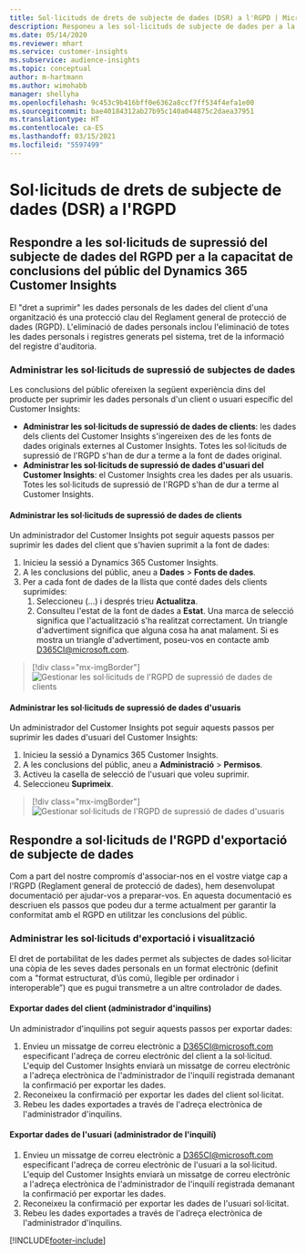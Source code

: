 ```yaml
---
title: Sol·licituds de drets de subjecte de dades (DSR) a l'RGPD | MicrosoftDocs
description: Responeu a les sol·licituds de subjecte de dades per a la capacitat de conclusions del públic del Dynamics 365 Customer Insights.
ms.date: 05/14/2020
ms.reviewer: mhart
ms.service: customer-insights
ms.subservice: audience-insights
ms.topic: conceptual
author: m-hartmann
ms.author: wimohabb
manager: shellyha
ms.openlocfilehash: 9c453c9b416bff0e6362a8ccf7ff534f4efa1e00
ms.sourcegitcommit: bae40184312ab27b95c140a044875c2daea37951
ms.translationtype: HT
ms.contentlocale: ca-ES
ms.lasthandoff: 03/15/2021
ms.locfileid: "5597499"
---
```

# <a name="data-subject-rights-dsr-requests-under-gdpr"></a>Sol·licituds de drets de subjecte de dades (DSR) a l'RGPD

## <a name="responding-to-gdpr-data-subject-delete-requests-for-dynamics-365-customer-insights-audience-insights-capability"></a>Respondre a les sol·licituds de supressió del subjecte de dades del RGPD per a la capacitat de conclusions del públic del Dynamics 365 Customer Insights

El "dret a suprimir" les dades personals de les dades del client d'una organització és una protecció clau del Reglament general de protecció de dades (RGPD). L'eliminació de dades personals inclou l'eliminació de totes les dades personals i registres generats pel sistema, tret de la informació del registre d'auditoria.

### <a name="manage-data-subject-delete-requests"></a>Administrar les sol·licituds de supressió de subjectes de dades

Les conclusions del públic ofereixen la següent experiència dins del producte per suprimir les dades personals d'un client o usuari específic del Customer Insights:

- **Administrar les sol·licituds de supressió de dades de clients**: les dades dels clients del Customer Insights s'ingereixen des de les fonts de dades originals externes al Customer Insights. Totes les sol·licituds de supressió de l'RGPD s'han de dur a terme a la font de dades original.
- **Administrar les sol·licituds de supressió de dades d'usuari del Customer Insights**: el Customer Insights crea les dades per als usuaris. Totes les sol·licituds de supressió de l'RGPD s'han de dur a terme al Customer Insights.

#### <a name="manage-delete-requests-for-customer-data"></a>Administrar les sol·licituds de supressió de dades de clients

Un administrador del Customer Insights pot seguir aquests passos per suprimir les dades del client que s'havien suprimit a la font de dades:

1. Inicieu la sessió a Dynamics 365 Customer Insights.
2. A les conclusions del públic, aneu a **Dades** > **Fonts de dades**.
3. Per a cada font de dades de la llista que conté dades dels clients suprimides:
   1. Seleccioneu (...) i després trieu **Actualitza**.
   2. Consulteu l'estat de la font de dades a **Estat**. Una marca de selecció significa que l'actualització s'ha realitzat correctament. Un triangle d'advertiment significa que alguna cosa ha anat malament. Si es mostra un triangle d'advertiment, poseu-vos en contacte amb D365CI@microsoft.com.

> [!div class="mx-imgBorder"]
> ![Gestionar les sol·licituds de l'RGPD de supressió de dades de clients](media/gdpr-data-sources.png "Gestionar les sol·licituds de l'RGPD de supressió de dades de clients")

#### <a name="manage-delete-requests-for-user-data"></a>Administrar les sol·licituds de supressió de dades d'usuaris

Un administrador del Customer Insights pot seguir aquests passos per suprimir les dades d'usuari del Customer Insights:

1. Inicieu la sessió a Dynamics 365 Customer Insights.
2. A les conclusions del públic, aneu a **Administració** > **Permisos**.
3. Activeu la casella de selecció de l'usuari que voleu suprimir.
4. Seleccioneu **Suprimeix**.

> [!div class="mx-imgBorder"]
> ![Gestionar sol·licituds de l'RGPD de supressió de dades d'usuaris](media/gdpr-permissions.png "Gestionar sol·licituds de l'RGPD de supressió de dades d'usuaris")

## <a name="responding-to-gdpr-data-subject-export-requests"></a>Respondre a sol·licituds de l'RGPD d'exportació de subjecte de dades

Com a part del nostre compromís d'associar-nos en el vostre viatge cap a l'RGPD (Reglament general de protecció de dades), hem desenvolupat documentació per ajudar-vos a preparar-vos. En aquesta documentació es descriuen els passos que podeu dur a terme actualment per garantir la conformitat amb el RGPD en utilitzar les conclusions del públic.

### <a name="manage-export-and-view-requests"></a>Administrar les sol·licituds d'exportació i visualització

El dret de portabilitat de les dades permet als subjectes de dades sol·licitar una còpia de les seves dades personals en un format electrònic (definit com a "format estructurat, d’ús comú, llegible per ordinador i interoperable”) que es pugui transmetre a un altre controlador de dades.

#### <a name="export-customer-data-tenant-admin"></a>Exportar dades del client (administrador d'inquilins)

Un administrador d'inquilins pot seguir aquests passos per exportar dades:

1. Envieu un missatge de correu electrònic a D365CI@microsoft.com especificant l'adreça de correu electrònic del client a la sol·licitud. L'equip del Customer Insights enviarà un missatge de correu electrònic a l'adreça electrònica de l'administrador de l'inquilí registrada demanant la confirmació per exportar les dades.
2. Reconeixeu la confirmació per exportar les dades del client sol·licitat.
3. Rebeu les dades exportades a través de l'adreça electrònica de l'administrador d'inquilins.

#### <a name="export-user-data-tenant-admin"></a>Exportar dades de l'usuari (administrador de l'inquilí)

1. Envieu un missatge de correu electrònic a D365CI@microsoft.com especificant l'adreça de correu electrònic de l'usuari a la sol·licitud. L'equip del Customer Insights enviarà un missatge de correu electrònic a l'adreça electrònica de l'administrador de l'inquilí registrada demanant la confirmació per exportar les dades.
2. Reconeixeu la confirmació per exportar les dades de l'usuari sol·licitat.
3. Rebeu les dades exportades a través de l'adreça electrònica de l'administrador d'inquilins.


[!INCLUDE[footer-include](../includes/footer-banner.md)]